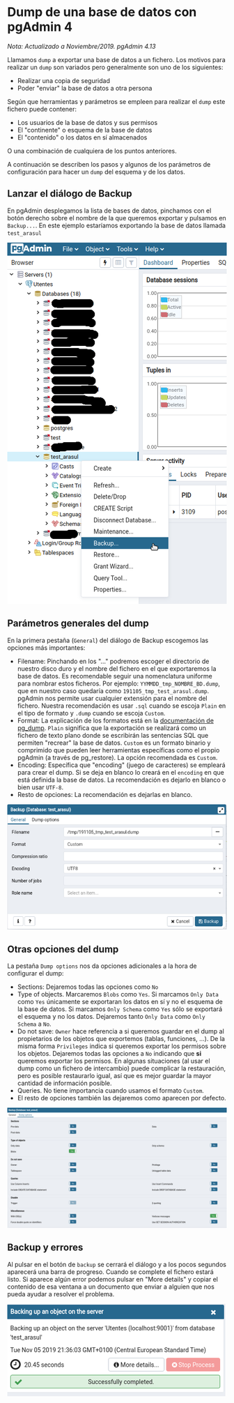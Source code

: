 # Dump de una base de datos con pgAdmin 4

_Nota: Actualizado a Noviembre/2019. pgAdmin 4.13_

Llamamos `dump` a exportar una base de datos a un fichero. Los motivos para realizar un `dump` son variados pero generalmente son uno de los siguientes:

-   Realizar una copia de seguridad
-   Poder "enviar" la base de datos a otra persona

Según que herramientas y parámetros se empleen para realizar el `dump` este fichero puede contener:

-   Los usuarios de la base de datos y sus permisos
-   El "continente" o esquema de la base de datos
-   El "contenido" o los datos en sí almacenados

O una combinación de cualquiera de los puntos anteriores.

A continuación se describen los pasos y algunos de los parámetros de configuración para hacer un `dump` del esquema y de los datos.

## Lanzar el diálogo de Backup

En pgAdmin desplegamos la lista de bases de datos, pinchamos con el botón derecho sobre el nombre de la que queremos exportar y pulsamos en `Backup...`. En este ejemplo estaríamos exportando la base de datos llamada `test_arasul`

![Botón derecho sobre la base de datos y Backup](postgresql_dump_pgadmin_1.png)

## Parámetros generales del dump

En la primera pestaña (`General`) del diálogo de Backup escogemos las opciones más importantes:

-   Filename: Pinchando en los "..." podremos escoger el directorio de nuestro disco duro y el nombre del fichero en el que exportaremos la base de datos. Es recomendable seguir una nomenclatura uniforme para nombrar estos ficheros. Por ejemplo: `YYMMDD_tmp_NOMBRE_BD.dump`, que en nuestro caso quedaría como `191105_tmp_test_arasul.dump`. pgAdmin nos permite usar cualquier extensión para el nombre del fichero. Nuestra recomendación es usar `.sql` cuando se escoja `Plain` en el tipo de formato y `.dump` cuando se escoja `Custom`.
-   Format: La explicación de los formatos está en la [documentación de pg_dump](https://www.postgresql.org/docs/current/app-pgdump.html). `Plain` significa que la exportación se realizará como un fichero de texto plano donde se escribirán las sentencias SQL que permiten "recrear" la base de datos. `Custom` es un formato binario y comprimido que pueden leer herramientas específicas como el propio pgAdmin (a través de pg_restore). La opción recomendada es `Custom`.
-   Encoding: Específica que "encoding" (juego de caracteres) se empleará para crear el dump. Si se deja en blanco lo creará en el `encoding` en que está definida la base de datos. La recomendación es dejarlo en blanco o bien usar `UTF-8`.
-   Resto de opciones: La recomendación es dejarlas en blanco.

![Opciones Generales](postgresql_dump_pgadmin_2.png)

## Otras opciones del dump

La pestaña `Dump options` nos da opciones adicionales a la hora de configurar el dump:

-   Sections: Dejaremos todas las opciones como `No`
-   Type of objects. Marcaremos `Blobs` como `Yes`. Si marcamos `Only Data` como `Yes` únicamente se exportaran los datos en sí y no el esquema de la base de datos. Si marcamos `Only Schema` como `Yes` sólo se exportará el esquema y no los datos. Dejaremos tanto `Only Data` como `Only Schema` a `No`.
-   Do not save: `Owner` hace referencia a si queremos guardar en el dump al propietarios de los objetos que exportemos (tablas, funciones, ...). De la misma forma `Privileges` indica si queremos exportar los permisos sobre los objetos. Dejaremos todas las opciones a `No` indicando que **si** queremos exportar los permisos. En algunas situaciones (al usar el dump como un fichero de intercambio) puede complicar la restauración, pero es posible restaurarlo igual, así que es mejor guardar la mayor cantidad de información posible.
-   Queries. No tiene importancia cuando usamos el formato `Custom`.
-   El resto de opciones también las dejaremos como aparecen por defecto.

![Otras opciones](postgresql_dump_pgadmin_3.png)

## Backup y errores

Al pulsar en el botón de `backup` se cerrará el diálogo y a los pocos segundos aparecerá una barra de progreso. Cuando se complete el fichero estará listo. Si aparece algún error podemos pulsar en "More details" y copiar el contenido de esa ventana a un documento que enviar a alguien que nos pueda ayudar a resolver el problema.

![Otras opciones](postgresql_dump_pgadmin_4.png)
